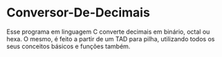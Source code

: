 # Conversor-De-Decimais
Esse programa em linguagem C converte decimais em binário, octal ou hexa. O mesmo, é feito a partir de um TAD para pilha, utilizando todos os seus conceitos básicos e funções também.
